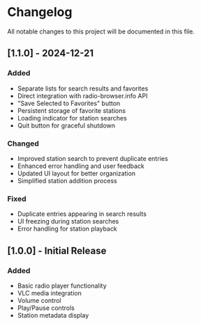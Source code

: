 # Changelog

All notable changes to this project will be documented in this file.

## [1.1.0] - 2024-12-21

### Added
- Separate lists for search results and favorites
- Direct integration with radio-browser.info API
- "Save Selected to Favorites" button
- Persistent storage of favorite stations
- Loading indicator for station searches
- Quit button for graceful shutdown

### Changed
- Improved station search to prevent duplicate entries
- Enhanced error handling and user feedback
- Updated UI layout for better organization
- Simplified station addition process

### Fixed
- Duplicate entries appearing in search results
- UI freezing during station searches
- Error handling for station playback

## [1.0.0] - Initial Release

### Added
- Basic radio player functionality
- VLC media integration
- Volume control
- Play/Pause controls
- Station metadata display
